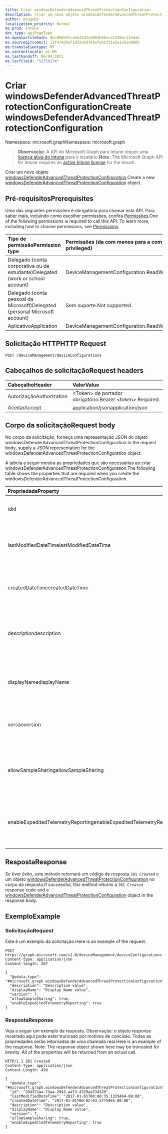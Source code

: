 ```yaml
---
title: Criar windowsDefenderAdvancedThreatProtectionConfiguration
description: Criar um novo objeto windowsDefenderAdvancedThreatProtectionConfiguration.
author: dougeby
localization_priority: Normal
ms.prod: intune
doc_type: apiPageType
ms.openlocfilehash: dbc09db91cabb41d2ce004b86eca1339ec11e4ab
ms.sourcegitcommit: 13f474d3e71d32a5dfe2efebb351e3a1a5aa9685
ms.translationtype: MT
ms.contentlocale: pt-BR
ms.lasthandoff: 06/04/2021
ms.locfileid: "52759174"
---
```

# <a name="create-windowsdefenderadvancedthreatprotectionconfiguration"></a><span data-ttu-id="7a250-103">Criar windowsDefenderAdvancedThreatProtectionConfiguration</span><span class="sxs-lookup"><span data-stu-id="7a250-103">Create windowsDefenderAdvancedThreatProtectionConfiguration</span></span>

<span data-ttu-id="7a250-104">Namespace: microsoft.graph</span><span class="sxs-lookup"><span data-stu-id="7a250-104">Namespace: microsoft.graph</span></span>

> <span data-ttu-id="7a250-105">**Observação:** A API do Microsoft Graph para Intune requer uma [licença ativa do Intune](https://go.microsoft.com/fwlink/?linkid=839381) para o locatário.</span><span class="sxs-lookup"><span data-stu-id="7a250-105">**Note:** The Microsoft Graph API for Intune requires an [active Intune license](https://go.microsoft.com/fwlink/?linkid=839381) for the tenant.</span></span>

<span data-ttu-id="7a250-106">Criar um novo objeto [windowsDefenderAdvancedThreatProtectionConfiguration](../resources/intune-deviceconfig-windowsdefenderadvancedthreatprotectionconfiguration.md).</span><span class="sxs-lookup"><span data-stu-id="7a250-106">Create a new [windowsDefenderAdvancedThreatProtectionConfiguration](../resources/intune-deviceconfig-windowsdefenderadvancedthreatprotectionconfiguration.md) object.</span></span>

## <a name="prerequisites"></a><span data-ttu-id="7a250-107">Pré-requisitos</span><span class="sxs-lookup"><span data-stu-id="7a250-107">Prerequisites</span></span>
<span data-ttu-id="7a250-p101">Uma das seguintes permissões é obrigatória para chamar esta API. Para saber mais, incluindo como escolher permissões, confira [Permissões](/graph/permissions-reference).</span><span class="sxs-lookup"><span data-stu-id="7a250-p101">One of the following permissions is required to call this API. To learn more, including how to choose permissions, see [Permissions](/graph/permissions-reference).</span></span>

|<span data-ttu-id="7a250-110">Tipo de permissão</span><span class="sxs-lookup"><span data-stu-id="7a250-110">Permission type</span></span>|<span data-ttu-id="7a250-111">Permissões (da com menos para a com mais privilégios)</span><span class="sxs-lookup"><span data-stu-id="7a250-111">Permissions (from least to most privileged)</span></span>|
|:---|:---|
|<span data-ttu-id="7a250-112">Delegado (conta corporativa ou de estudante)</span><span class="sxs-lookup"><span data-stu-id="7a250-112">Delegated (work or school account)</span></span>|<span data-ttu-id="7a250-113">DeviceManagementConfiguration.ReadWrite.All</span><span class="sxs-lookup"><span data-stu-id="7a250-113">DeviceManagementConfiguration.ReadWrite.All</span></span>|
|<span data-ttu-id="7a250-114">Delegado (conta pessoal da Microsoft)</span><span class="sxs-lookup"><span data-stu-id="7a250-114">Delegated (personal Microsoft account)</span></span>|<span data-ttu-id="7a250-115">Sem suporte.</span><span class="sxs-lookup"><span data-stu-id="7a250-115">Not supported.</span></span>|
|<span data-ttu-id="7a250-116">Aplicativo</span><span class="sxs-lookup"><span data-stu-id="7a250-116">Application</span></span>|<span data-ttu-id="7a250-117">DeviceManagementConfiguration.ReadWrite.All</span><span class="sxs-lookup"><span data-stu-id="7a250-117">DeviceManagementConfiguration.ReadWrite.All</span></span>|

## <a name="http-request"></a><span data-ttu-id="7a250-118">Solicitação HTTP</span><span class="sxs-lookup"><span data-stu-id="7a250-118">HTTP Request</span></span>
<!-- {
  "blockType": "ignored"
}
-->
``` http
POST /deviceManagement/deviceConfigurations
```

## <a name="request-headers"></a><span data-ttu-id="7a250-119">Cabeçalhos de solicitação</span><span class="sxs-lookup"><span data-stu-id="7a250-119">Request headers</span></span>
|<span data-ttu-id="7a250-120">Cabeçalho</span><span class="sxs-lookup"><span data-stu-id="7a250-120">Header</span></span>|<span data-ttu-id="7a250-121">Valor</span><span class="sxs-lookup"><span data-stu-id="7a250-121">Value</span></span>|
|:---|:---|
|<span data-ttu-id="7a250-122">Autorização</span><span class="sxs-lookup"><span data-stu-id="7a250-122">Authorization</span></span>|<span data-ttu-id="7a250-123">&lt;Token&gt; de portador obrigatório.</span><span class="sxs-lookup"><span data-stu-id="7a250-123">Bearer &lt;token&gt; Required.</span></span>|
|<span data-ttu-id="7a250-124">Aceitar</span><span class="sxs-lookup"><span data-stu-id="7a250-124">Accept</span></span>|<span data-ttu-id="7a250-125">application/json</span><span class="sxs-lookup"><span data-stu-id="7a250-125">application/json</span></span>|

## <a name="request-body"></a><span data-ttu-id="7a250-126">Corpo da solicitação</span><span class="sxs-lookup"><span data-stu-id="7a250-126">Request body</span></span>
<span data-ttu-id="7a250-127">No corpo da solicitação, forneça uma representação JSON do objeto windowsDefenderAdvancedThreatProtectionConfiguration.</span><span class="sxs-lookup"><span data-stu-id="7a250-127">In the request body, supply a JSON representation for the windowsDefenderAdvancedThreatProtectionConfiguration object.</span></span>

<span data-ttu-id="7a250-128">A tabela a seguir mostra as propriedades que são necessárias ao criar windowsDefenderAdvancedThreatProtectionConfiguration.</span><span class="sxs-lookup"><span data-stu-id="7a250-128">The following table shows the properties that are required when you create the windowsDefenderAdvancedThreatProtectionConfiguration.</span></span>

|<span data-ttu-id="7a250-129">Propriedade</span><span class="sxs-lookup"><span data-stu-id="7a250-129">Property</span></span>|<span data-ttu-id="7a250-130">Tipo</span><span class="sxs-lookup"><span data-stu-id="7a250-130">Type</span></span>|<span data-ttu-id="7a250-131">Descrição</span><span class="sxs-lookup"><span data-stu-id="7a250-131">Description</span></span>|
|:---|:---|:---|
|<span data-ttu-id="7a250-132">id</span><span class="sxs-lookup"><span data-stu-id="7a250-132">id</span></span>|<span data-ttu-id="7a250-133">String</span><span class="sxs-lookup"><span data-stu-id="7a250-133">String</span></span>|<span data-ttu-id="7a250-134">Chave da entidade.</span><span class="sxs-lookup"><span data-stu-id="7a250-134">Key of the entity.</span></span> <span data-ttu-id="7a250-135">Herdada de [deviceConfiguration](../resources/intune-deviceconfig-deviceconfiguration.md)</span><span class="sxs-lookup"><span data-stu-id="7a250-135">Inherited from [deviceConfiguration](../resources/intune-deviceconfig-deviceconfiguration.md)</span></span>|
|<span data-ttu-id="7a250-136">lastModifiedDateTime</span><span class="sxs-lookup"><span data-stu-id="7a250-136">lastModifiedDateTime</span></span>|<span data-ttu-id="7a250-137">DateTimeOffset</span><span class="sxs-lookup"><span data-stu-id="7a250-137">DateTimeOffset</span></span>|<span data-ttu-id="7a250-138">DateTime da última modificação do objeto.</span><span class="sxs-lookup"><span data-stu-id="7a250-138">DateTime the object was last modified.</span></span> <span data-ttu-id="7a250-139">Herdada de [deviceConfiguration](../resources/intune-deviceconfig-deviceconfiguration.md)</span><span class="sxs-lookup"><span data-stu-id="7a250-139">Inherited from [deviceConfiguration](../resources/intune-deviceconfig-deviceconfiguration.md)</span></span>|
|<span data-ttu-id="7a250-140">createdDateTime</span><span class="sxs-lookup"><span data-stu-id="7a250-140">createdDateTime</span></span>|<span data-ttu-id="7a250-141">DateTimeOffset</span><span class="sxs-lookup"><span data-stu-id="7a250-141">DateTimeOffset</span></span>|<span data-ttu-id="7a250-142">DateTime em que o objeto foi criado.</span><span class="sxs-lookup"><span data-stu-id="7a250-142">DateTime the object was created.</span></span> <span data-ttu-id="7a250-143">Herdada de [deviceConfiguration](../resources/intune-deviceconfig-deviceconfiguration.md)</span><span class="sxs-lookup"><span data-stu-id="7a250-143">Inherited from [deviceConfiguration](../resources/intune-deviceconfig-deviceconfiguration.md)</span></span>|
|<span data-ttu-id="7a250-144">description</span><span class="sxs-lookup"><span data-stu-id="7a250-144">description</span></span>|<span data-ttu-id="7a250-145">String</span><span class="sxs-lookup"><span data-stu-id="7a250-145">String</span></span>|<span data-ttu-id="7a250-146">O administrador forneceu a descrição da Configuração do dispositivo.</span><span class="sxs-lookup"><span data-stu-id="7a250-146">Admin provided description of the Device Configuration.</span></span> <span data-ttu-id="7a250-147">Herdada de [deviceConfiguration](../resources/intune-deviceconfig-deviceconfiguration.md)</span><span class="sxs-lookup"><span data-stu-id="7a250-147">Inherited from [deviceConfiguration](../resources/intune-deviceconfig-deviceconfiguration.md)</span></span>|
|<span data-ttu-id="7a250-148">displayName</span><span class="sxs-lookup"><span data-stu-id="7a250-148">displayName</span></span>|<span data-ttu-id="7a250-149">String</span><span class="sxs-lookup"><span data-stu-id="7a250-149">String</span></span>|<span data-ttu-id="7a250-150">O administrador forneceu o nome da Configuração do dispositivo.</span><span class="sxs-lookup"><span data-stu-id="7a250-150">Admin provided name of the device configuration.</span></span> <span data-ttu-id="7a250-151">Herdada de [deviceConfiguration](../resources/intune-deviceconfig-deviceconfiguration.md)</span><span class="sxs-lookup"><span data-stu-id="7a250-151">Inherited from [deviceConfiguration](../resources/intune-deviceconfig-deviceconfiguration.md)</span></span>|
|<span data-ttu-id="7a250-152">versão</span><span class="sxs-lookup"><span data-stu-id="7a250-152">version</span></span>|<span data-ttu-id="7a250-153">Int32</span><span class="sxs-lookup"><span data-stu-id="7a250-153">Int32</span></span>|<span data-ttu-id="7a250-154">Versão da configuração do dispositivo.</span><span class="sxs-lookup"><span data-stu-id="7a250-154">Version of the device configuration.</span></span> <span data-ttu-id="7a250-155">Herdada de [deviceConfiguration](../resources/intune-deviceconfig-deviceconfiguration.md)</span><span class="sxs-lookup"><span data-stu-id="7a250-155">Inherited from [deviceConfiguration](../resources/intune-deviceconfig-deviceconfiguration.md)</span></span>|
|<span data-ttu-id="7a250-156">allowSampleSharing</span><span class="sxs-lookup"><span data-stu-id="7a250-156">allowSampleSharing</span></span>|<span data-ttu-id="7a250-157">Booliano</span><span class="sxs-lookup"><span data-stu-id="7a250-157">Boolean</span></span>|<span data-ttu-id="7a250-158">Regra para "Permitir o compartilhamento de exemplo" de AdvancedThreatProtection do Windows Defender</span><span class="sxs-lookup"><span data-stu-id="7a250-158">Windows Defender AdvancedThreatProtection "Allow Sample Sharing" Rule</span></span>|
|<span data-ttu-id="7a250-159">enableExpeditedTelemetryReporting</span><span class="sxs-lookup"><span data-stu-id="7a250-159">enableExpeditedTelemetryReporting</span></span>|<span data-ttu-id="7a250-160">Booliano</span><span class="sxs-lookup"><span data-stu-id="7a250-160">Boolean</span></span>|<span data-ttu-id="7a250-161">Acelera a frequência de relatórios de telemetria da Proteção Avançada Contra Ameaças do Windows Defender.</span><span class="sxs-lookup"><span data-stu-id="7a250-161">Expedite Windows Defender Advanced Threat Protection telemetry reporting frequency.</span></span>|



## <a name="response"></a><span data-ttu-id="7a250-162">Resposta</span><span class="sxs-lookup"><span data-stu-id="7a250-162">Response</span></span>
<span data-ttu-id="7a250-163">Se tiver êxito, este método retornará um código de resposta `201 Created` e um objeto [windowsDefenderAdvancedThreatProtectionConfiguration](../resources/intune-deviceconfig-windowsdefenderadvancedthreatprotectionconfiguration.md) no corpo da resposta.</span><span class="sxs-lookup"><span data-stu-id="7a250-163">If successful, this method returns a `201 Created` response code and a [windowsDefenderAdvancedThreatProtectionConfiguration](../resources/intune-deviceconfig-windowsdefenderadvancedthreatprotectionconfiguration.md) object in the response body.</span></span>

## <a name="example"></a><span data-ttu-id="7a250-164">Exemplo</span><span class="sxs-lookup"><span data-stu-id="7a250-164">Example</span></span>

### <a name="request"></a><span data-ttu-id="7a250-165">Solicitação</span><span class="sxs-lookup"><span data-stu-id="7a250-165">Request</span></span>
<span data-ttu-id="7a250-166">Este é um exemplo da solicitação.</span><span class="sxs-lookup"><span data-stu-id="7a250-166">Here is an example of the request.</span></span>
``` http
POST https://graph.microsoft.com/v1.0/deviceManagement/deviceConfigurations
Content-type: application/json
Content-length: 267

{
  "@odata.type": "#microsoft.graph.windowsDefenderAdvancedThreatProtectionConfiguration",
  "description": "Description value",
  "displayName": "Display Name value",
  "version": 7,
  "allowSampleSharing": true,
  "enableExpeditedTelemetryReporting": true
}
```

### <a name="response"></a><span data-ttu-id="7a250-167">Resposta</span><span class="sxs-lookup"><span data-stu-id="7a250-167">Response</span></span>
<span data-ttu-id="7a250-p108">Veja a seguir um exemplo da resposta. Observação: o objeto response mostrado aqui pode estar truncado por motivos de concisão. Todas as propriedades serão retornadas de uma chamada real.</span><span class="sxs-lookup"><span data-stu-id="7a250-p108">Here is an example of the response. Note: The response object shown here may be truncated for brevity. All of the properties will be returned from an actual call.</span></span>
``` http
HTTP/1.1 201 Created
Content-Type: application/json
Content-Length: 439

{
  "@odata.type": "#microsoft.graph.windowsDefenderAdvancedThreatProtectionConfiguration",
  "id": "294373aa-73aa-2943-aa73-4329aa734329",
  "lastModifiedDateTime": "2017-01-01T00:00:35.1329464-08:00",
  "createdDateTime": "2017-01-01T00:02:43.5775965-08:00",
  "description": "Description value",
  "displayName": "Display Name value",
  "version": 7,
  "allowSampleSharing": true,
  "enableExpeditedTelemetryReporting": true
}
```




